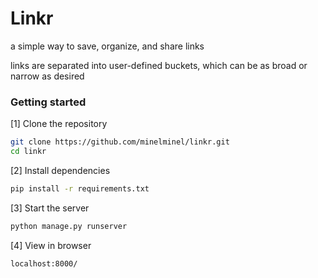 # Linkr

a simple way to save, organize, and share links

links are separated into user-defined buckets, which can be as broad or narrow as desired

### Getting started
[1] Clone the repository
```bash
git clone https://github.com/minelminel/linkr.git
cd linkr
```
[2] Install dependencies
```bash
pip install -r requirements.txt
```
[3] Start the server
```bash
python manage.py runserver
```
[4] View in browser
```
localhost:8000/
```
